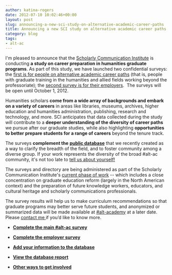 ```yaml
---
author: katina-rogers
date: 2012-07-10 10:02:46+00:00
layout: post
slug: announcing-a-new-sci-study-on-alternative-academic-career-paths
title: Announcing a new SCI study on alternative academic career paths
category: blog
tags:
- alt-ac
---
```


I'm pleased to announce that the [Scholarly Communication Institute](http://uvasci.org/current-work/) is conducting **a study on career preparation in humanities graduate programs**. As part of this study, we have launched two confidential surveys: the [first is for people on alternative academic career paths](http://alt-academy.questionpro.com/) (that is, people with graduate training in the humanities and allied fields working beyond the professoriate); the [second survey is for their employers](http://alt-academy.employers.questionpro.com/).  The surveys will be open until October 1, 2012.

Humanities scholars **come from a wide array of backgrounds and embark on a variety of careers** in areas like libraries, museums, archives, higher education and humanities administration, publishing, research and technology, and more. SCI anticipates that data collected during the study will contribute to a **deeper understanding of the diversity of career paths** we pursue after our graduate studies, while also highlighting **opportunities to better prepare students for a range of careers** beyond the tenure track.

The surveys **complement the** [**public database**](http://altacademy.wufoo.com/reports/who-we-are/) that we recently created as a way to clarify the breadth of the field, and to foster community among a diverse group. If your work represents the diversity of the broad #alt-ac community, it's not too late to [tell us about yourself!](http://altacademy.wufoo.com/forms/who-we-are/)

The surveys and directory are being administered as part of the Scholarly Communication Institute's [current phase of work](http://uvasci.org/current-work/graduate-education/) -- which includes a close concentration on graduate education reform (largely in the North American context) and the preparation of future knowledge workers, educators, and cultural heritage and scholarly communications professionals.

The survey results will help us to make curriculum recommendations so that graduate programs may better serve future students, and anonymized or summarized data will be made available at [#alt-academy](http://mediacommons.futureofthebook.org/alt-ac/who-we-are) at a later date. Please [contact me ](http://mediacommons.futureofthebook.org/alt-ac/users/katinalynn)if you’d like to know more.




  * **[Complete the main #alt-ac survey](http://alt-academy.questionpro.com/)**

	
  * **[Complete the employer survey](http://alt-academy.employers.questionpro.com/)**


  * **[Add your information to the database](http://altacademy.wufoo.com/forms/who-we-are/)**


  * **[View the database report](http://altacademy.wufoo.com/reports/who-we-are/)**


  * [**Other ways to get involved**](http://mediacommons.futureofthebook.org/alt-ac/how-it-works)
